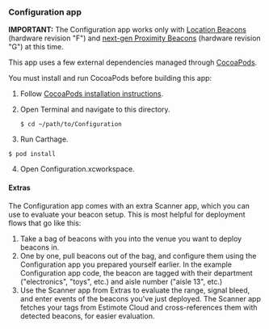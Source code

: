 ### Configuration app

**IMPORTANT:** The Configuration app works only with [Location Beacons](http://blog.estimote.com/post/139902664710/launching-the-most-robust-location-beacons-on-the) (hardware revision "F") and [next-gen Proximity Beacons](http://blog.estimote.com/post/147038205465/announcing-next-gen-proximity-beacons-with) (hardware revision "G") at this time.

This app uses a few external dependencies managed through [CocoaPods](https://github.com/CocoaPods/CocoaPods).

You must install and run CocoaPods before building this app:

1.  Follow [CocoaPods installation instructions](http://guides.cocoapods.org/using/getting-started.html#installation).

2.  Open Terminal and navigate to this directory.

    ```
    $ cd ~/path/to/Configuration
    ```

3.  Run Carthage.

   ```
   $ pod install
   ```

 4.  Open Configuration.xcworkspace.


#### Extras

The Configuration app comes with an extra Scanner app, which you can use to evaluate your beacon setup. This is most helpful for deployment flows that go like this:

1. Take a bag of beacons with you into the venue you want to deploy beacons in.
2. One by one, pull beacons out of the bag, and configure them using the Configuration app you prepared yourself earlier. In the example Configuration app code, the beacon are tagged with their department ("electronics", "toys", etc.) and aisle number ("aisle 13", etc.)
3. Use the Scanner app from Extras to evaluate the range, signal bleed, and enter events of the beacons you've just deployed. The Scanner app fetches your tags from Estimote Cloud and cross-references them with detected beacons, for easier evaluation.

